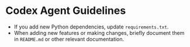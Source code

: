 # Codex Agent Guidelines

- If you add new Python dependencies, update `requirements.txt`.
- When adding new features or making changes, briefly document them in `README.md` or other relevant documentation.

